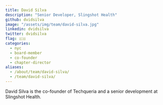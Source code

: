 ```yaml
---
title: David Silva
description: "Senior Developer, Slingshot Health"
github: dvidsilva
image: "/assets/img/team/david-silva.jpg"
linkedin: dvidsilva
twitter: dvidsilva
flag: 🇨🇴
categories:
  - nyc
  - board-member
  - co-founder
  - chapter-director
aliases:
  - /about/team/david-silva/
  - /team/david-silva/
---
```


David Silva is the co-founder of Techqueria and a senior development at Slingshot Health.
